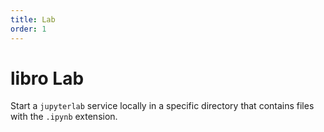 ```yaml
---
title: Lab
order: 1
---
```


# libro Lab

Start a `jupyterlab` service locally in a specific directory that contains files with the `.ipynb` extension.

<code src="../../src/lab" compact="true"></code>
